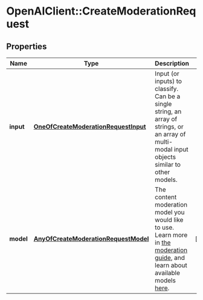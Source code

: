 # OpenAIClient::CreateModerationRequest

## Properties
Name | Type | Description | Notes
------------ | ------------- | ------------- | -------------
**input** | [**OneOfCreateModerationRequestInput**](OneOfCreateModerationRequestInput.md) | Input (or inputs) to classify. Can be a single string, an array of strings, or an array of multi-modal input objects similar to other models.  | 
**model** | [**AnyOfCreateModerationRequestModel**](AnyOfCreateModerationRequestModel.md) | The content moderation model you would like to use. Learn more in [the moderation guide](/docs/guides/moderation), and learn about available models [here](/docs/models#moderation).  | [optional] 

